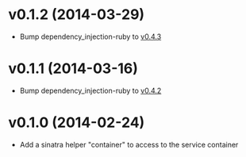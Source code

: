 # v0.1.2 (2014-03-29)

* Bump dependency_injection-ruby to [v0.4.3](https://github.com/kdisneur/dependency_injection-ruby/blob/develop/CHANGELOG.md#043-2014-03-29)

# v0.1.1 (2014-03-16)

* Bump dependency_injection-ruby to [v0.4.2](https://github.com/kdisneur/dependency_injection-ruby/blob/develop/CHANGELOG.md#042-2014-03-16)

# v0.1.0 (2014-02-24)

* Add a sinatra helper "container" to access to the service container
